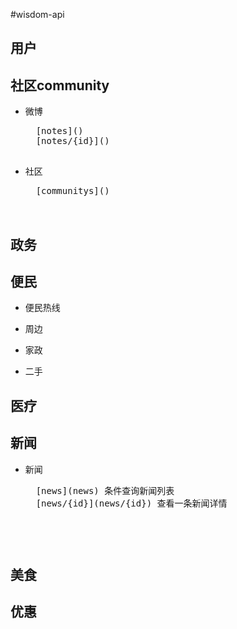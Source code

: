 ﻿#wisdom-api

## 用户
	
## 社区community
* 微博
	<pre>
	[notes]()  
	[notes/{id}]()  
	</pre>
* 社区  
	<pre>
	[communitys]()  
	
	</pre>
## 政务

## 便民
* 便民热线
	
* 周边
	
* 家政
	
* 二手
	

## 医疗

## 新闻
* 新闻
	<pre>
	[news](news) 条件查询新闻列表  
	[news/{id}](news/{id}) 查看一条新闻详情  
	<pre>

## 美食

## 优惠

